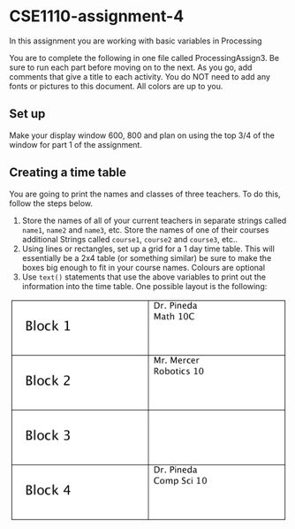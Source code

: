 # CSE1110-assignment-4
In this assignment you are working with basic variables in Processing

You are to complete the following in one  file called ProcessingAssign3.  Be sure to run each part before moving on to the next.  As you go, add comments that give a title to each activity. You do NOT need to add any fonts or pictures to this document.  All colors are up to you.

## Set up
Make your display window 600, 800 and plan on using the top  3/4 of the window for part 1 of the assignment.

## Creating a time table
You are going to print the names and classes of three teachers.  To do this, follow  the steps below.
1. Store the names of all of your current teachers in separate strings called ```name1```, ```name2``` and ```name3```, etc.  Store the names of one of their courses additional Strings called ```course1```, ```course2``` and ```course3```, etc..  
2. Using lines or rectangles, set up a grid for a 1 day time table. This will essentially be a 2x4 table (or something similar) be sure to make the boxes big enough to fit in your course names. Colours are optional
3. Use ```text()``` statements that use the above variables to print out the information into the time table. One possible layout is the following:

![timetable.png](timetable.png)
